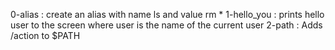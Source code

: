 0-alias : create an alias with name ls and value rm *
1-hello_you : prints hello user to the screen where user is the name of the current user
2-path : Adds /action to $PATH
